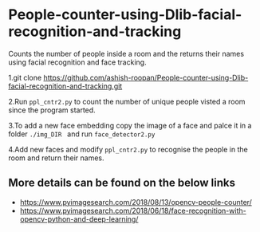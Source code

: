 # People-counter-using-Dlib-facial-recognition-and-tracking
Counts the number of people inside a room and the returns their names using facial recognition and face tracking.






1.git clone https://github.com/ashish-roopan/People-counter-using-Dlib-facial-recognition-and-tracking.git

2.Run ```ppl_cntr2.py``` to count the number of unique people visted a room since the program started.

3.To add a new face embedding copy the image of a face and palce it in a folder ```./img_DIR ``` and run ```face_detector2.py```

4.Add new faces and modify ```ppl_cntr2.py``` to recognise the people in the room and return their names.

## More  details can be found on the below links 
- https://www.pyimagesearch.com/2018/08/13/opencv-people-counter/
- https://www.pyimagesearch.com/2018/06/18/face-recognition-with-opencv-python-and-deep-learning/

